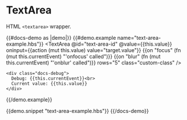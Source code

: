 # TextArea

HTML `<textarea>` wrapper.

{{#docs-demo as |demo|}}
  {{#demo.example name="text-area-example.hbs"}}
    <TextArea
      @id="text-area-id"
      @value={{this.value}}
      oninput={{action (mut this.value) value="target.value"}}
      {{on "focus" (fn (mut this.currentEvent) "'onfocus' called")}}
      {{on "blur" (fn (mut this.currentEvent) "'onblur' called")}}
      rows="5"
      class="custom-class" 
    />

    <div class="docs-debug">
      Debug: {{this.currentEvent}}<br>
      Current value: {{this.value}}
    </div>
  {{/demo.example}}

  {{demo.snippet "text-area-example.hbs"}}
{{/docs-demo}}
